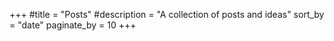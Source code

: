 +++
#title = "Posts"
#description = "A collection of posts and ideas"
sort_by = "date"
paginate_by = 10
+++
